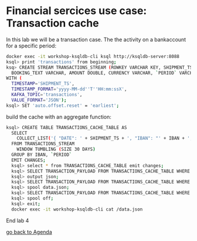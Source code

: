 # Financial sercices use case: Transaction cache
In this lab we will be a transaction case. The the activity on a bankaccount for a specific period:
```bash
docker exec -it workshop-ksqldb-cli ksql http://ksqldb-server:8088
ksql> print 'transactions' from beginning;
ksq> CREATE STREAM TRANSACTIONS_STREAM (ROWKEY VARCHAR KEY, SHIPMENT_TS VARCHAR, IBAN VARCHAR, MOVEMENT_TYPE VARCHAR, ACCOUNT_NUMBER VARCHAR, BANK_CODE VARCHAR,
  BOOKING_TEXT VARCHAR, AMOUNT DOUBLE, CURRENCY VARCHAR, `PERIOD` VARCHAR )
WITH (
  TIMESTAMP='SHIPMENT_TS',
  TIMESTAMP_FORMAT='yyyy-MM-dd''T''HH:mm:ssX',
  KAFKA_TOPIC='transactions',
  VALUE_FORMAT='JSON');
ksql> SET 'auto.offset.reset' = 'earliest';
```
build the cache with an aggregate function:
```bash
ksql> CREATE TABLE TRANSACTIONS_CACHE_TABLE AS
  SELECT
    COLLECT_LIST('{ "DATE": ' + SHIPMENT_TS + ', "IBAN": "' + IBAN + ', "MOVEMENT_TYPE": "' + MOVEMENT_TYPE + '", "ACCOUNT_NUMBER": "' + ACCOUNT_NUMBER + '", "BANK_CODE": "' + BANK_CODE + ', "BOOKING_TEXT": "' + BOOKING_TEXT + '", "AMOUNT": ' + CAST(AMOUNT AS VARCHAR) + ', "CURRENCY": "' + CURRENCY + '", "PERIOD": "' + `PERIOD` + '"}') AS TRANSACTION_PAYLOAD
  FROM TRANSACTIONS_STREAM
    WINDOW TUMBLING (SIZE 30 DAYS)
  GROUP BY IBAN, `PERIOD`
  EMIT CHANGES;
  ksql> select * from TRANSACTIONS_CACHE_TABLE emit changes;
  ksql> SELECT TRANSACTION_PAYLOAD FROM TRANSACTIONS_CACHE_TABLE WHERE ROWKEY='abcd00003|+|2020-04';
  ksql> output json;
  ksql> SELECT TRANSACTION_PAYLOAD FROM TRANSACTIONS_CACHE_TABLE WHERE ROWKEY='abcd00003|+|2020-04';
  ksql> spool data.json;
  ksql> SELECT TRANSACTION_PAYLOAD FROM TRANSACTIONS_CACHE_TABLE WHERE ROWKEY='abcd00003|+|2020-04';
  ksql> spool off;
  ksql> exit;
  docker exec -it workshop-ksqldb-cli cat /data.json
```

End lab 4

[go back to Agenda](https://github.com/ora0600/confluent-ksqldb-hands-on-workshop/blob/master/README.md#hands-on-agenda-and-labs)
